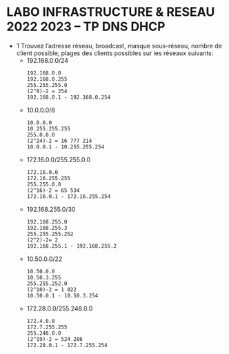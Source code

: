# LABO INFRASTRUCTURE & RESEAU 2022 2023 – TP DNS DHCP
- 1 Trouvez l’adresse réseau, broadcast, masque sous-réseau, nombre de client possible, plages 
des clients possibles sur les réseaux suivants:
   - 192.168.0.0/24
     ```
     192.168.0.0
     192.168.0.255
     255.255.255.0
     (2^8)-2 = 254
     192.168.0.1 - 192.168.0.254
     ```
    - 10.0.0.0/8
      ```
      10.0.0.0
      10.255.255.255
      255.0.0.0
      (2^24)-2 = 16 777 214
      10.0.0.1 - 10.255.255.254
      ```
    - 172.16.0.0/255.255.0.0
      ```
      172.16.0.0
      172.16.255.255
      255.255.0.0
      (2^16)-2 = 65 534
      172.16.0.1 - 172.16.255.254
      ```
    - 192.168.255.0/30
      ```
      192.168.255.0
      192.168.255.3
      255.255.255.252
      (2^2)-2= 2
      192.168.255.1 - 192.168.255.2
      ```
    - 10.50.0.0/22
      ```
      10.50.0.0
      10.50.3.255
      255.255.252.0
      (2^10)-2 = 1 022
      10.50.0.1 - 10.50.3.254
      ```
    - 172.28.0.0/255.248.0.0
      ```
      172.4.0.0
      172.7.255.255
      255.248.0.0
      (2^19)-2 = 524 286
      172.28.0.1 - 172.7.255.254
      ```


